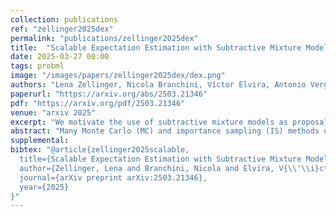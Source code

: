 ```yaml
---
collection: publications
ref: "zellinger2025dex"
permalink: "publications/zellinger2025dex"
title:  "Scalable Expectation Estimation with Subtractive Mixture Models"
date: 2025-03-27 00:00
tags: probml
image: "/images/papers/zellinger2025dex/dex.png"
authors: "Lena Zellinger, Nicola Branchini, Víctor Elvira, Antonio Vergari"
paperurl: "https://arxiv.org/abs/2503.21346"
pdf: "https://arxiv.org/pdf/2503.21346"
venue: "arxiv 2025"
excerpt: "We motivate the use of subtractive mixture models as proposals for importance sampling and derive a scalable estimator that exploits the decomposition of a subtractive mixture model into a difference of two monotonic mixtures."
abstract: "Many Monte Carlo (MC) and importance sampling (IS) methods use mixture models (MMs) for their simplicity and ability to capture multimodal distributions. Recently, subtractive mixture models (SMMs), i.e. MMs with negative coefficients, have shown greater expressiveness and success in generative modeling. However, their negative parameters complicate sampling, requiring costly auto-regressive techniques or accept-reject algorithms that do not scale in high dimensions. In this work, we use the difference representation of SMMs to construct an unbiased IS estimator ($\\Delta$Ex) that removes the need to sample from the SMM, enabling high-dimensional expectation estimation with SMMs. In our experiments, we show  that $\\Delta$Ex can achieve comparable estimation quality to auto-regressive sampling while being considerably faster in MC estimation. Moreover, we conduct initial experiments with $\\Delta$Ex using hand-crafted proposals, gaining first insights into how to construct safe proposals for $\\Delta$Ex."
supplemental: 
bibtex: "@article{zellinger2025scalable,
  title={Scalable Expectation Estimation with Subtractive Mixture Models},
  author={Zellinger, Lena and Branchini, Nicola and Elvira, V{\\'\\i}ctor and Vergari, Antonio},
  journal={arXiv preprint arXiv:2503.21346},
  year={2025}
}"
---
```


